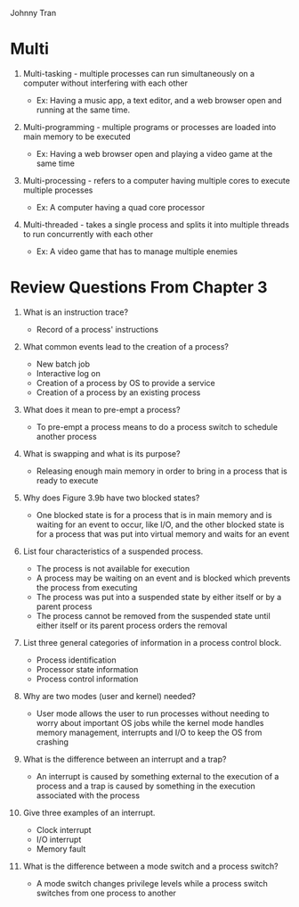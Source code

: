 Johnny Tran

# Multi
1. Multi-tasking - multiple processes can run simultaneously on a computer without interfering with each other
	* Ex: Having a music app, a text editor, and a web browser open and running at the same time.
	
2. Multi-programming - multiple programs or processes are loaded into main memory to be executed
	* Ex: Having a web browser open and playing a video game at the same time
	
3. Multi-processing - refers to a computer having multiple cores to execute multiple processes
	* Ex: A computer having a quad core processor
	
4. Multi-threaded - takes a single process and splits it into multiple threads to run concurrently with each other
	* Ex: A video game that has to manage multiple enemies

# Review Questions From Chapter 3
1. What is an instruction trace?
	* Record of a process' instructions

2. What common events lead to the creation of a process?
	* New batch job
	* Interactive log on
	* Creation of a process by OS to provide a service
	* Creation of a process by an existing process

3. What does it mean to pre-empt a process?
	* To pre-empt a process means to do a process switch to schedule another process

4. What is swapping and what is its purpose?
	* Releasing enough main memory in order to bring in a process that is ready to execute
	
5. Why does Figure 3.9b have two blocked states?
	* One blocked state is for a process that is in main memory and is waiting for an event to occur, like I/O, and the other blocked state is for a process that was put into virtual memory and waits for an event

6. List four characteristics of a suspended process.
	* The process is not available for execution
	* A process may be waiting on an event and is blocked which prevents the process from executing
	* The process was put into a suspended state by either itself or by a parent process
	* The process cannot be removed from the suspended state until either itself or its parent process orders the removal

7. List three general categories of information in a process control block.
	* Process identification
	* Processor state information
	* Process control information

8. Why are two modes (user and kernel) needed?
	* User mode allows the user to run processes without needing to worry about important OS jobs while the kernel mode handles memory management, interrupts and I/O to keep the OS from crashing

9. What is the difference between an interrupt and a trap?
	* An interrupt is caused by something external to the execution of a process and a trap is caused by something in the execution associated with the process

10. Give three examples of an interrupt.
	* Clock interrupt 
	* I/O interrupt
	* Memory fault

11. What is the difference between a mode switch and a process switch?
	* A mode switch changes privilege levels while a process switch switches from one process to another
	